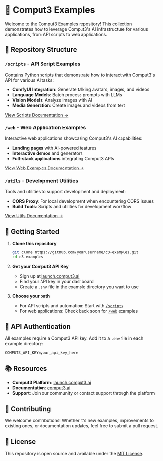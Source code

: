 # 🚀 Comput3 Examples

Welcome to the Comput3 Examples repository! This collection demonstrates how to leverage Comput3's AI infrastructure for various applications, from API scripts to web applications.

## 📂 Repository Structure

### `/scripts` - API Script Examples
Contains Python scripts that demonstrate how to interact with Comput3's API for various AI tasks:
- **ComfyUI Integration**: Generate talking avatars, images, and videos
- **Language Models**: Batch process prompts with LLMs
- **Vision Models**: Analyze images with AI
- **Media Generation**: Create images and videos from text

[View Scripts Documentation →](./scripts/README.md)

### `/web` - Web Application Examples
Interactive web applications showcasing Comput3's AI capabilities:
- **Landing pages** with AI-powered features
- **Interactive demos** and generators
- **Full-stack applications** integrating Comput3 APIs

[View Web Examples Documentation →](./web/README.md)

### `/utils` - Development Utilities
Tools and utilities to support development and deployment:
- **CORS Proxy**: For local development when encountering CORS issues
- **Build Tools**: Scripts and utilities for development workflow

[View Utils Documentation →](./utils/README.md)

## 🚀 Getting Started

1. **Clone this repository**
   ```bash
   git clone https://github.com/yourusername/c3-examples.git
   cd c3-examples
   ```

2. **Get your Comput3 API Key**
   - Sign up at [launch.comput3.ai](https://launch.comput3.ai)
   - Find your API key in your dashboard
   - Create a `.env` file in the example directory you want to use

3. **Choose your path**
   - For API scripts and automation: Start with [`/scripts`](./scripts)
   - For web applications: Check back soon for [`/web`](./web) examples

## 🔑 API Authentication

All examples require a Comput3 API key. Add it to a `.env` file in each example directory:
```
COMPUT3_API_KEY=your_api_key_here
```

## 📚 Resources

- **Comput3 Platform**: [launch.comput3.ai](https://launch.comput3.ai)
- **Documentation**: [comput3.ai](https://www.comput3.ai)
- **Support**: Join our community or contact support through the platform

## 🤝 Contributing

We welcome contributions! Whether it's new examples, improvements to existing ones, or documentation updates, feel free to submit a pull request.

## 📄 License

This repository is open source and available under the [MIT License](LICENSE).